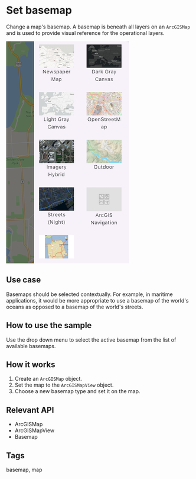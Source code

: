 # Set basemap

Change a map's basemap. A basemap is beneath all layers on an `ArcGISMap` and is used to provide visual reference for the operational layers.

![Image of change basemap](set_basemap.png)

## Use case

Basemaps should be selected contextually. For example, in maritime applications, it would be more appropriate to use a basemap of the world's oceans as opposed to a basemap of the world's streets.

## How to use the sample

Use the drop down menu to select the active basemap from the list of available basemaps.

## How it works

1. Create an `ArcGISMap` object.
2. Set the map to the `ArcGISMapView` object.
3. Choose a new basemap type and set it on the map.

## Relevant API

* ArcGISMap
* ArcGISMapView
* Basemap

## Tags

basemap, map
